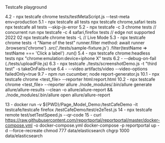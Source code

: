 Testcafe playground 

4.2 - npx testcafe chrome tests/testMetaScript.js --test-meta env=production
5.1 - npx testcafe all tests
      npx testcafe chrome,safari tests
      npx testcafe all tests --skip-js-error
5.2 - npx testcafe -c 3 chrome tests // concurrent run
      npx testcafe -c 4 safari,firefox tests // edge not supported 2022 02
      npx testcafe chrome tests -L // Live Mode
5.3 - npx testcafe chrome tests -t "Name of the test"
      runner.filter method:
      await runner
        .browsers('chrome')
        .src('./tests/sample-fixture.js')
        .filter(testName => testName === 'Click a label')
        .run()
5.4 - npx testcafe chrome:headless tests
      npx "chrome:emulation:device=iphone X" tests
6.2 - --debug-on-fail (./tests/uploadFile.js)
6.3 - npx testcafe ./tests/screenshotDemo.js -t "third test" -s takeOnFails=true
6.4 - --video artifacts/video --video-options failedOnly=true
9.7 - npm run cucumber; node report-generator.js
10.1 - npx testcafe chrome <test_file> --reporter html:report.html
10.2 - npx testcafe chrome <test_file> --reporter allure
      ./node_modules/.bin/allure generate allure/allure-results --clean -o allure/allure-report && ./node_modules/.bin/allure open allure/allure-report

13 - docker run -v ${PWD}/Page_Model_Demo:/testCafeDemo -it testcafe/testcafe firefox /testCafeDemo/test/e2eTest.js
14 - npx testcafe remote test/setTestSpeed.js --qr-code
15 - curl https://raw.githubusercontent.com/reportportal/reportportal/master/docker-compose.yml -o docker-compose.yml
      docker-compose -p reportportal up -d --force-recreate
      chmod 777 data/elasticsearch 
      chgrp 1000 data/elasticsearch 
